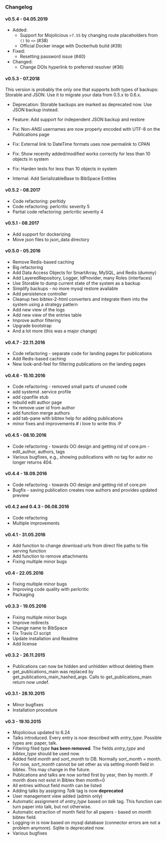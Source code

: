 ### Changelog ###

#### v0.5.4 - 04.05.2019

 * Added:
   * Support for Mojolicious `>7.55` by changing route placeholders from `()` to `<>` (#38)
   * Official Docker image with Dockerhub build (#39)
 * Fixed:
   * Resetting password issue (#40)
 * Changed:
   * Change DOIs hyperlink to preferred resolver (#36)

#### v0.5.3 - 07.2018

This version is probably the only one that supports both types of backups: Storable and JSON.
Use it to migrate your data from 0.5.x to 0.6.x.

* Deprecation: Storable backups are marked as deprecated now. Use JSON backup instead.
* Feature: Add support for independent JSON backup and restore

* Fix: Non-ANSI usernames are now properly encoded with UTF-8 on the Publications page
* Fix: External link to DateTime formats uses now permalink to CPAN
* Fix: Show recenlty added/modified works correctly for less than 10 objects in system
* Fix: Harden tests for less than 10 objects in system
* Internal: Add SerializableBase to BibSpace Entities

#### v0.5.2 - 08.2017 ####

* Code refactoring: perltidy
* Code refactoring: perlcritic severity 5
* Partial code refactoring: perlcritic severity 4

#### v0.5.1 - 08.2017 ####

* Add support for dockerizing
* Move json files to json_data directory

#### v0.5.0 - 05.2016 ####

* Remove Redis-based caching
* Big refactoring
* Add Data Access Objects for SmartArray, MySQL, and Redis (dummy)
* Add LayeredRepository, Logger, IdProvider, many Roles (interfaces)
* Use Storable to dump current state of the system as a backup
* Simplify backups - no more mysql restore available
* Add persistence controller
* Cleanup two bibtex-2-html converters and integrate them into the system using a strategy pattern
* Add new view of the logs
* Add new view of the entries table
* Improve author filtering
* Upgrade bootstrap
* And a lot more (this was a major change)

#### v0.4.7 - 22.11.2016 ####

* Code refactoring - separate code for landing pages for publications
* Add Redis-based caching
* New look-and-feel for filtering publications on the landing pages

#### v0.4.6 - 15.10.2016 ####

* Code refactoring - removed small parts of unused code
* add systemd .service profile
* add cpanfile stub
* rebuild edit author page
* fix remove user id from author
* add function merge authors
* add tab-pane with bibtex help for adding publications
* minor fixes and improvements # i love to write this :P

#### v0.4.5 - 08.10.2016 ####

* Code refactoring - towards OO design and getting rid of core.pm - edit_author, authors, tags
* Various bugfixes, e.g., showing publications with no tag for autor no longer returns 404.

#### v0.4.4 - 18.09.2016 ####

* Code refactoring - towards OO design and getting rid of core.pm
* Bugfix - saving publication creates now authors and provides updated preview

#### v0.4.2 and 0.4.3 - 06.08.2016 ####

* Code refactoring
* Multiple improvements

#### v0.4.1 - 31.05.2016 ####

* Add function to change download urls from direct file paths to file serving function
* Add function to remove attachments
* Fixing multiple minor bugs

#### v0.4 - 22.05.2016 ####

* Fixing multiple minor bugs
* Improving code quality with perlcritic
* Packaging

#### v0.3.3 - 19.05.2016 ####

* Fixing multiple minor bugs
* Improve redirects
* Change name to BibSpace
* Fix Travis CI script
* Update installation and Readme
* Add license

#### v0.3.2 - 26.11.2015 ####

* Publications can now be hidden and unhidden without deleting them
* get_publications_main was replaced by get_publications_main_hashed_args. Calls to get_publications_main return now undef.

#### v0.3.1 - 28.10.2015 ####

* Minor bugfixes
* Installation procedure

#### v0.3 - 19.10.2015 ####

* Mojolicious updated to 6.24
* Talks introduced. Every entry is now described with *entry_type*. Possible types are: paper, talk.
* Filtering filed *type* **has been removed**. The fields *entry_type* and *bibtex_type* should be used now.
* Added field *month* and *sort_month* to DB. Normally sort_month = month. For now, *sort_month* cannot be set other as via setting *month* field in bibtex. This may change in the future.
* Publications and talks are now sorted first by year, then by month. If month does not exist in Bibtex then month=0
* All entries without field month can be listed
* Adding talks by assigning *Talk* tag is now **deprecated**
* User management view added (admin only)
* Automatic assignment of *entry_type* based on *talk* tag. This function can turn paper into talk, but not otherwise.
* Automatic extraction of month field for all papers - based on *month* bibtex field.
* Logging-in is now based on mysql database (connector errors are not a problem anymore). Sqlite is deprecated now.
* Various bugfixes

